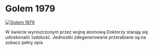 Golem 1979 
=============
[![Golem 1979 ](http://vidos.pl/images/player.gif)](http://vidos.pl/golem-1979)

 W świecie wyniszczonym przez wojnę atomową Doktorzy starają się udoskonalić ludzkość. Jednostki zdegenerowane przerabiane są na zobacz pełny opis
